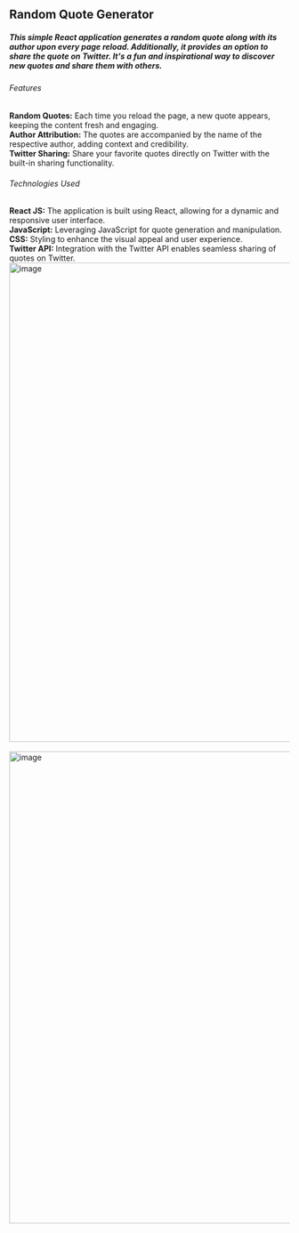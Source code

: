 <h2>Random Quote Generator</h2>

<h5>This simple React application generates a random quote along with its author upon every page reload. Additionally, it provides an option to share the quote on Twitter. It's a fun and inspirational way to discover new quotes and share them with others.</h5>

<h6>Features</h6>

<b>Random Quotes:</b> Each time you reload the page, a new quote appears, keeping the content fresh and engaging. <br>
<b>Author Attribution:</b> The quotes are accompanied by the name of the respective author, adding context and credibility. <br>
<b>Twitter Sharing:</b> Share your favorite quotes directly on Twitter with the built-in sharing functionality.<br>

<h6>Technologies Used</h6>
<b>React JS:</b> The application is built using React, allowing for a dynamic and responsive user interface.<br>
<b>JavaScript:</b> Leveraging JavaScript for quote generation and manipulation.<br>
<b>CSS:</b> Styling to enhance the visual appeal and user experience.<br>
<b>Twitter API:</b> Integration with the Twitter API enables seamless sharing of quotes on Twitter.<br>

<img width="862" alt="image" src="https://github.com/adithyagattadi/Random-Quote-Generator/assets/122796208/01f105a3-bd96-4f64-b946-dfff627636f9">
<br><br>
<img width="849" alt="image" src="https://github.com/adithyagattadi/Random-Quote-Generator/assets/122796208/c0a6f077-474d-450c-b7a8-a0f5552492bd">
